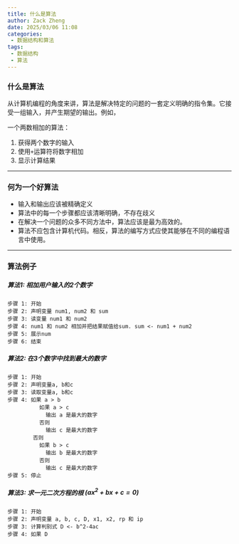 ```yaml
---
title: 什么是算法
author: Zack Zheng
date: 2025/03/06 11:08
categories:
 - 数据结构和算法
tags:
 - 数据结构
 - 算法
---
```


### 什么是算法

从计算机编程的角度来讲，算法是解决特定的问题的一套定义明确的指令集。它接受一组输入，并产生期望的输出。例如，   

一个两数相加的算法：   

1. 获得两个数字的输入  
2. 使用`+`运算符将数字相加  
3. 显示计算结果

---------------------------

### 何为一个好算法

+ 输入和输出应该被精确定义
+ 算法中的每一个步骤都应该清晰明确，不存在歧义
+ 在解决一个问题的众多不同方法中，算法应该是最为高效的。
+ 算法不应包含计算机代码。相反，算法的编写方式应使其能够在不同的编程语言中使用。

---------------------------

### 算法例子


##### 算法1: 相加用户输入的2个数字

```
步骤 1: 开始
步骤 2: 声明变量 num1, num2 和 sum
步骤 3: 读变量 num1 和 num2
步骤 4: num1 和 num2 相加并把结果赋值给sum. sum <- num1 + num2
步骤 5: 展示num
步骤 6: 结束
```

##### 算法2: 在3个数字中找到最大的数字

```
步骤 1: 开始
步骤 2: 声明变量a, b和c
步骤 3: 读取变量a, b和c
步骤 4: 如果 a > b
          如果 a > c
            输出 a 是最大的数字
          否则 
            输出 c 是最大的数字
        否则
          如果 b > c
            输出 b 是最大的数字
          否则
            输出 c 是最大的数字
步骤 5: 停止
```

##### 算法3: 求一元二次方程的根 $(ax^2 + bx + c = 0)$

```
步骤 1: 开始
步骤 2: 声明变量 a, b, c, D, x1, x2, rp 和 ip
步骤 3: 计算判别式 D <- b^2-4ac
步骤 4: 如果 D 
```

